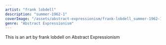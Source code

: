 ```yaml
---
artist: "frank lobdell"
description: "summer-1962-1"
coverImage: "/assets/abstract-expressionism/frank-lobdell_summer-1962-1.jpg"
genre: "Abstract Expressionism"
---
```

This is an art by frank lobdell on Abstract Expressionism

